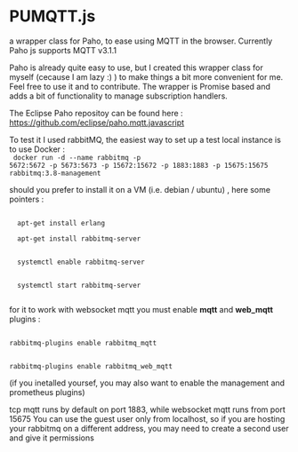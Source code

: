 # PUMQTT.js
a wrapper class for Paho, to ease using MQTT in the browser. Currently Paho js supports MQTT v3.1.1


Paho is already quite easy to use,  but I created this wrapper class for myself (cecause I am lazy :) ) to make things a bit more convenient for me.
Feel free to use it and to contribute.
The wrapper is Promise based and adds a bit of functionality to manage subscription handlers.

The Eclipse Paho repositoy can be found here : https://github.com/eclipse/paho.mqtt.javascript

To test it I used rabbitMQ, the easiest way to set up a test local instance is to use Docker :<br>
<code>
docker run -d --name rabbitmq -p 5672:5672 -p 5673:5673 -p 15672:15672 -p 1883:1883 -p 15675:15675 rabbitmq:3.8-management
</code>

should you prefer to install it on a VM (i.e. debian / ubuntu) , here some pointers : 

<code>
  apt-get install erlang
 </code>
 <code>
  apt-get install rabbitmq-server<br>  
  </code>
  <code>
  systemctl enable rabbitmq-server<br>  
  </code>
  <code>
  systemctl start rabbitmq-server<br>
</code>

for it to work with websocket mqtt you must enable <b>mqtt</b> and <b>web_mqtt</b> plugins :

<code>
rabbitmq-plugins enable rabbitmq_mqtt

rabbitmq-plugins enable rabbitmq_web_mqtt
</code> 

(if you inetalled yoursef, you may also want to enable the management and prometheus plugins) 
    
tcp mqtt runs by default on port 1883, while websocket mqtt runs from port 15675
You can use the guest user only from localhost, so if you are hosting your rabbitmq on a different address, you may need to create a second user and give it permissions
